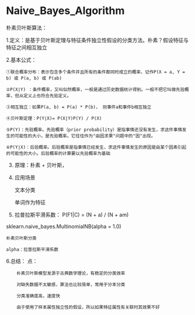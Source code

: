 # Naive_Bayes_Algorithm

朴素贝叶斯算法：

1.定义：是基于贝叶斯定理与特征条件独立性假设的分类方法。朴素？假设特征与特征之间相互独立

2.基本公式：
	
	①联合概率分布：表示包含多个条件并且所有的条件都同时成立的概率，记作P(X = a, Y = b) 或 P(a, b) 或 P(ab)

	②P(X∣Y) ：条件概率，又叫似然概率，一般是通过历史数据统计得到。一般不把它叫做先验概率，但从定义上也符合先验定义。

	③相互独立：如果P(a, b) = P(a) * P(b)， 则事件a和事件b相互独立

	④贝叶斯定理：P(Y∣X)= P(X∣Y)P(Y) / P(X)
  
	⑤P(Y)：先验概率。先验概率（prior probability）是指事情还没有发生，求这件事情发生的可能性的大小，是先验概率。它往往作为"由因求果"问题中的"因"出现。
	
	⑥P(Y∣X)：后验概率。后验概率是指事情已经发生，求这件事情发生的原因是由某个因素引起的可能性的大小。后验概率的计算要以先验概率为基础

3. 原理：朴素 + 贝叶斯，

4. 应用场景
	
	文本分类
  
	单词作为特征

5. 拉普拉斯平滑系数： P(F1|C) = (N + a) / (N + am)

sklearn.naive_bayes.MultinomialNB(alpha = 1.0)

	朴素贝叶斯分类
  
	alpha：拉普拉斯平滑系数

6.总结：
	点：
  
		朴素贝叶斯模型发源于古典数学理论，有稳定的分类效率
    
		对缺失数据不太敏感，算法也比较简单，常用于分本分类
    
		分类准确度高，速度快
    
		由于使用了样本属性独立性的假设，所以如果特征属性有关联时其效果不好
